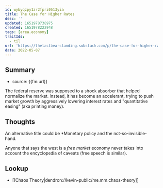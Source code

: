 ```yaml
---
id: wybyqzpy1zr2fpri0613yia
title: The Case for Higher Rates
desc: ''
updated: 1651978738975
created: 1651978222948
tags: [area.economy]
traitIds:
  - til
url: 'https://thelastbearstanding.substack.com/p/the-case-for-higher-rates'
date: 2022-05-07
---
```


## Summary
- source: {{fm.url}}

The federal reserve was supposed to a shock absorber that helped normalize the market. Instead, it has become an accelerant, trying to push market growth by aggressively lowering interest rates and "quantitative easing" (aka printing money).

## Thoughts

An alternative title could be *Monetary policy and the not-so-invisible-hand. 

Anyone that says the west is a *free market* economy never takes into account the encyclopedia of caveats (free speech is similar).

## Lookup
- [[Chaos Theory|dendron://kevin-public/me.mm.chaos-theory]]
